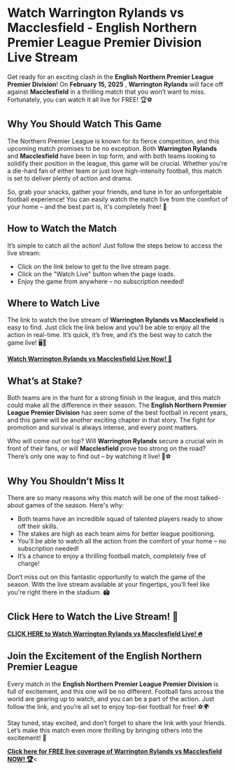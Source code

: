 # Watch Warrington Rylands vs Macclesfield - English Northern Premier League Premier Division Live Stream

Get ready for an exciting clash in the **English Northern Premier League Premier Division**! On **February 15, 2025** , **Warrington Rylands** will face off against **Macclesfield** in a thrilling match that you won’t want to miss. Fortunately, you can watch it all live for FREE! 🏆⚽

## Why You Should Watch This Game

The Northern Premier League is known for its fierce competition, and this upcoming match promises to be no exception. Both **Warrington Rylands** and **Macclesfield** have been in top form, and with both teams looking to solidify their position in the league, this game will be crucial. Whether you’re a die-hard fan of either team or just love high-intensity football, this match is set to deliver plenty of action and drama.

So, grab your snacks, gather your friends, and tune in for an unforgettable football experience! You can easily watch the match live from the comfort of your home – and the best part is, it's completely free! 🎉

## How to Watch the Match

It’s simple to catch all the action! Just follow the steps below to access the live stream:

- Click on the link below to get to the live stream page.
- Click on the "Watch Live" button when the page loads.
- Enjoy the game from anywhere – no subscription needed!

## Where to Watch Live

The link to watch the live stream of **Warrington Rylands vs Macclesfield** is easy to find. Just click the link below and you’ll be able to enjoy all the action in real-time. It’s quick, it’s free, and it’s the best way to catch the game live! 🖥️🎥

**[Watch Warrington Rylands vs Macclesfield Live Now! 🚀](https://tinyurl.com/livestreamfreeo?st=Warrington+Rylands+vs+Macclesfield&si=ghc)**

## What’s at Stake?

Both teams are in the hunt for a strong finish in the league, and this match could make all the difference in their season. The **English Northern Premier League Premier Division** has seen some of the best football in recent years, and this game will be another exciting chapter in that story. The fight for promotion and survival is always intense, and every point matters.

Who will come out on top? Will **Warrington Rylands** secure a crucial win in front of their fans, or will **Macclesfield** prove too strong on the road? There’s only one way to find out – by watching it live! 🎉⚽

## Why You Shouldn’t Miss It

There are so many reasons why this match will be one of the most talked-about games of the season. Here's why:

- Both teams have an incredible squad of talented players ready to show off their skills.
- The stakes are high as each team aims for better league positioning.
- You'll be able to watch all the action from the comfort of your home – no subscription needed!
- It’s a chance to enjoy a thrilling football match, completely free of charge!

Don’t miss out on this fantastic opportunity to watch the game of the season. With the live stream available at your fingertips, you’ll feel like you're right there in the stadium. 🏟️

## Click Here to Watch the Live Stream! 📲

**[CLICK HERE to Watch Warrington Rylands vs Macclesfield Live! 🔥](https://tinyurl.com/livestreamfreeo?st=Warrington+Rylands+vs+Macclesfield&si=ghc)**

## Join the Excitement of the English Northern Premier League

Every match in the **English Northern Premier League Premier Division** is full of excitement, and this one will be no different. Football fans across the world are gearing up to watch, and you can be a part of the action. Just follow the link, and you’re all set to enjoy top-tier football for free! ⚽🌍

Stay tuned, stay excited, and don’t forget to share the link with your friends. Let’s make this match even more thrilling by bringing others into the excitement! 📢

**[Click here for FREE live coverage of Warrington Rylands vs Macclesfield NOW! 🏆](https://tinyurl.com/livestreamfreeo?st=Warrington+Rylands+vs+Macclesfield&si=ghc)**\<
